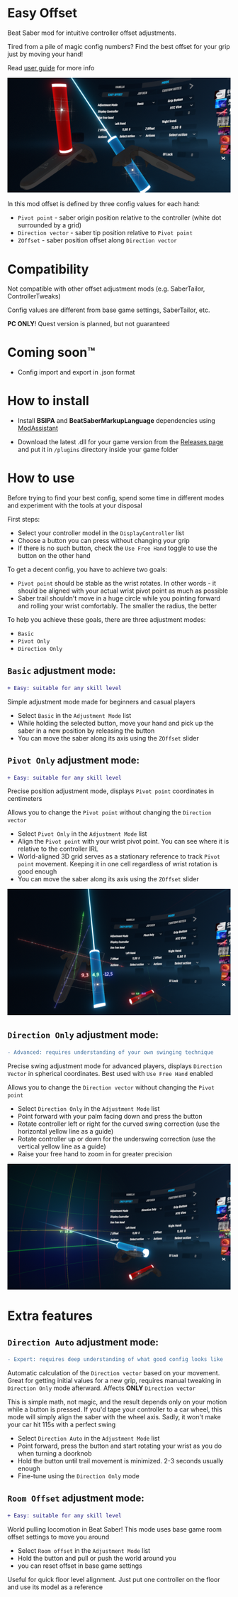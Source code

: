 # Easy Offset

Beat Saber mod for intuitive controller offset adjustments. 

Tired from a pile of magic config numbers? Find the best offset for your grip just by moving your hand!

Read [user guide](https://github.com/Reezonate/EasyOffset#how-to-use) for more info 

![About image](media/About.png)

In this mod offset is defined by three config values for each hand:

- `Pivot point` - saber origin position relative to the controller (white dot surrounded by a grid)
- `Direction vector` - saber tip position relative to `Pivot point`
- `ZOffset` - saber position offset along `Direction vector`

# Compatibility

Not compatible with other offset adjustment mods (e.g. SaberTailor, ControllerTweaks)

Config values are different from base game settings, SaberTailor, etc.

**PC ONLY**! Quest version is planned, but not guaranteed

# Coming soon™
- Config import and export in .json format

# How to install
- Install **BSIPA** and **BeatSaberMarkupLanguage** dependencies using
 [ModAssistant](https://github.com/Assistant/ModAssistant)
  
- Download the latest .dll for your game version from the 
[Releases page](https://github.com/Reezonate/EasyOffset/releases)
and put it in `/plugins` directory inside your game folder

# How to use
Before trying to find your best config, spend some time in different modes and experiment with the tools at your disposal

First steps:
- Select your controller model in the `DisplayController` list
- Choose a button you can press without changing your grip
- If there is no such button, check the `Use Free Hand` toggle to use the button on the other hand

To get a decent config, you have to achieve two goals:
- `Pivot point` should be stable as the wrist rotates. In other words - it should be aligned with your actual wrist pivot point as much as possible
- Saber trail shouldn't move in a huge circle while you pointing forward and rolling your wrist comfortably. The smaller the radius, the better

To help you achieve these goals, there are three adjustment modes:
- `Basic`
- `Pivot Only`
- `Direction Only`

## `Basic` adjustment mode: 
``` diff
+ Easy: suitable for any skill level
```
Simple adjustment mode made for beginners and casual players
- Select `Basic` in the `Adjustment Mode` list
- While holding the selected button, move your hand and pick up the saber in a new position by releasing the button
- You can move the saber along its axis using the `ZOffset` slider

## `Pivot Only` adjustment mode: 
``` diff
+ Easy: suitable for any skill level
```
Precise position adjustment mode, displays `Pivot point` coordinates in centimeters

Allows you to change the `Pivot point` without changing the `Direction vector`

 - Select `Pivot Only` in the `Adjustment Mode` list
 - Align the `Pivot point` with your wrist pivot point. You can see where it is relative to the controller IRL
 - World-aligned 3D grid serves as a stationary reference to track `Pivot point` movement. 
   Keeping it in one cell regardless of wrist rotation is good enough
 - You can move the saber along its axis using the `ZOffset` slider

![Pivot Only mode preview](media/PivotOnly.png)

## `Direction Only` adjustment mode:
``` diff
- Advanced: requires understanding of your own swinging technique
```
Precise swing adjustment mode for advanced players, displays `Direction Vector` in spherical coordinates. Best used with `Use Free Hand` enabled

Allows you to change the `Direction vector` without changing the `Pivot point`

 - Select `Direction Only` in the `Adjustment Mode` list
 - Point forward with your palm facing down and press the button
 - Rotate controller left or right for the curved swing correction (use the horizontal yellow line as a guide)
 - Rotate controller up or down for the underswing correction (use the vertical yellow line as a guide)
 - Raise your free hand to zoom in for greater precision

![Direction Only mode preview](media/DirectionOnly.png)

# Extra features

## `Direction Auto` adjustment mode:
``` diff
- Expert: requires deep understanding of what good config looks like
```
Automatic calculation of the `Direction vector` based on your movement. Great for getting initial values for a new grip, requires manual tweaking in `Direction Only` mode afterward. 
Affects **ONLY** `Direction vector`

This is simple math, not magic, and the result depends only on your motion while a button is pressed. 
If you'd tape your controller to a car wheel, this mode will simply align the saber with the wheel axis. 
Sadly, it won't make your car hit 115s with a perfect swing

- Select `Direction Auto` in the `Adjustment Mode` list
- Point forward, press the button and start rotating your wrist as you do when turning a doorknob
- Hold the button until trail movement is minimized. 2-3 seconds usually enough
- Fine-tune using the `Direction Only` mode

## `Room Offset` adjustment mode:
``` diff
+ Easy: suitable for any skill level
```
World pulling locomotion in Beat Saber! This mode uses base game room offset settings to move you around

- Select `Room offset` in the `Adjustment Mode` list
- Hold the button and pull or push the world around you
- you can reset offset in base game settings

Useful for quick floor level alignment. Just put one controller on the floor and use its model as a reference
